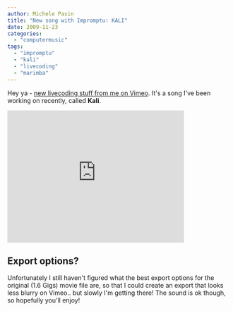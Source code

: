 ```yaml
---
author: Michele Pasin
title: "New song with Impromptu: KALI"
date: 2009-11-23
categories: 
  - "computermusic"
tags: 
  - "impromptu"
  - "kali"
  - "livecoding"
  - "marimba"
---
```


Hey ya - [new livecoding stuff from me on Vimeo](http://www.vimeo.com/7762642). It's a song I've been working on recently, called **Kali**. 

<iframe src="http://player.vimeo.com/video/7885406?autoplay=1" width="400" height="300" frameborder="0"></iframe>

## Export options?

Unfortunately I still haven't figured what the best export options for the original (1.6 Gigs) movie file are, so that I could create an export that looks less blurry on Vimeo.. but slowly I'm getting there! The sound is ok though, so hopefully you'll enjoy!





